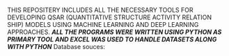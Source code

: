 THIS REPOSITERY INCLUDES ALL THE NECESSARY TOOLS FOR DEVELOPING QSAR (QUANTITATIVE STRUCTURE ACTIVITY RELATION SHIP) MODELS USING MACHINE LEARNING AND DEEP LEARNING APPROACHES.
***ALL THE PROGRAMS WERE WRITTEN USING PYTHON AS PRIMARY TOOL AND EXCEL WAS USED TO HANDLE DATASETS ALONG WITH PYTHON***
Database souces:

